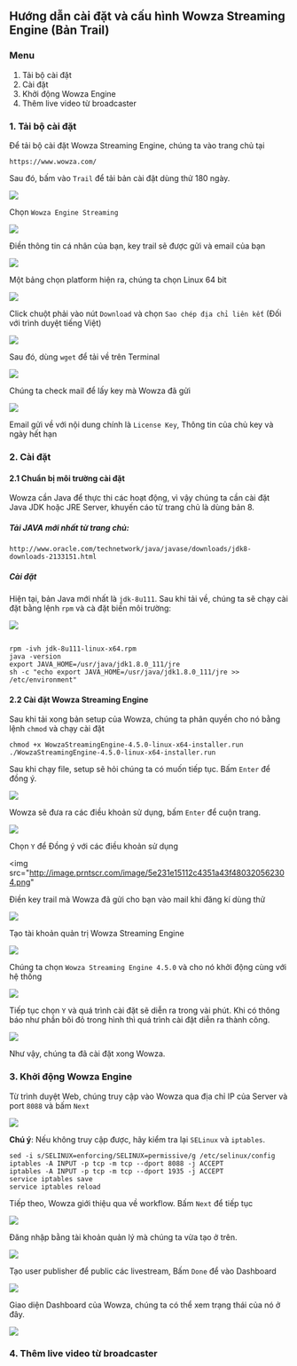 ## Hướng dẫn cài đặt và cấu hình Wowza Streaming Engine (Bản Trail)

### Menu
1. Tải bộ cài đặt
2. Cài đặt
3. Khởi động Wowza Engine
4. Thêm live video từ broadcaster

### 1. Tải bộ cài đặt

Để tải bộ cài đặt Wowza Streaming Engine, chúng ta vào trang chủ tại

```
https://www.wowza.com/
```

Sau đó, bấm vào `Trail` để tải bản cài đặt dùng thử 180 ngày.

<img src="http://image.prntscr.com/image/3edb9ef94bb94a3685695caaa619c9f0.png" />

Chọn `Wowza Engine Streaming`

<img src="http://image.prntscr.com/image/bb71074791634d809c0582fbfbba831c.png" />

Điền thông tin cá nhân của bạn, key trail sẽ được gửi và email của bạn

<img src="http://image.prntscr.com/image/458ec33c35394efa9c83db962590f702.png" />

Một bảng chọn platform hiện ra, chúng ta chọn Linux 64 bit

<img src="http://image.prntscr.com/image/7cf85d8e951645d8983946da3f3cee4d.png" />

Click chuột phải vào nút `Download` và chọn `Sao chép địa chỉ liên kết` (Đối với trình duyệt tiếng Việt)

<img src="http://image.prntscr.com/image/61148c8d95aa4a36ab32eccc4642f7f4.png" />

Sau đó, dùng `wget` để tải về trên Terminal

<img src="http://image.prntscr.com/image/b6a58c6dbac54429a7ec42cce8b09497.png" />

Chúng ta check mail để lấy key mà Wowza đã gửi

<img src="http://image.prntscr.com/image/7787fb1c59a847a7a072b415bbd34327.png" />

Email gửi về với nội dung chính là `License Key`, Thông tin của chủ key và ngày hết hạn

### 2. Cài đặt

#### 2.1 Chuẩn bị môi trường cài đặt

Wowza cần Java để thực thi các hoạt động, vì vậy chúng ta cần cài đặt Java JDK hoặc JRE Server, khuyến cáo từ trang chủ là dùng bản 8.

##### Tải JAVA mới nhất từ trang chủ:

```
http://www.oracle.com/technetwork/java/javase/downloads/jdk8-downloads-2133151.html
```

##### Cài đặt

Hiện tại, bản Java mới nhất là `jdk-8u111`. Sau khi tải về, chúng ta sẽ chạy cài đặt bằng lệnh `rpm` và cà đặt biến môi trường:

<img src="http://image.prntscr.com/image/d950623d6c61405094f075ba7a64f30e.png" />

```

rpm -ivh jdk-8u111-linux-x64.rpm
java -version
export JAVA_HOME=/usr/java/jdk1.8.0_111/jre
sh -c "echo export JAVA_HOME=/usr/java/jdk1.8.0_111/jre >> /etc/environment"

```

#### 2.2 Cài đặt Wowza Streaming Engine

Sau khi tải xong bản setup của Wowza, chúng ta phân quyền cho nó bằng lệnh `chmod` và chạy cài đặt

```
chmod +x WowzaStreamingEngine-4.5.0-linux-x64-installer.run
./WowzaStreamingEngine-4.5.0-linux-x64-installer.run
```

Sau khi chạy file, setup sẽ hỏi chúng ta có muốn tiếp tục. Bấm `Enter` để đồng ý.

<img src="http://image.prntscr.com/image/4985db65903042ab9415b0c084001498.png" />

Wowza sẽ đưa ra các điều khoản sử dụng, bấm `Enter` để cuộn trang.

<img src="http://image.prntscr.com/image/3e7e979e6a5d48b1ad1e16992992eab7.png" />

Chọn `Y` để Đồng ý với các điều khoản sử dụng

<img src="http://image.prntscr.com/image/5e231e15112c4351a43f480320562304.png"

Điền key trail mà Wowza đã gửi cho bạn vào mail khi đăng kí dùng thử

<img src="http://image.prntscr.com/image/c25fffd030d84ce99da653d18dddb371.png" />

Tạo tài khoản quản trị Wowza Streaming Engine

<img src="http://image.prntscr.com/image/731bebce74774281ad8c77142ace33af.png" />

Chúng ta chọn `Wowza Streaming Engine 4.5.0` và cho nó khởi động cùng với hệ thống

<img src="http://image.prntscr.com/image/236b30f8128b4960af518b332f660548.png" />

Tiếp tục chọn `Y` và quá trình cài đặt sẽ diễn ra trong vài phút. Khi có thông báo như phần bôi đỏ trong hình thì quá trình cài đặt diễn ra thành công.

<img src="http://image.prntscr.com/image/d518181ca2a84dbf9e4301a2db67aea9.png" />

Như vậy, chúng ta đã cài đặt xong Wowza.

### 3. Khởi động Wowza Engine

Từ trình duyệt Web, chúng truy cập vào Wowza qua địa chỉ IP của Server và port `8088` và bấm `Next`

<img src="http://image.prntscr.com/image/e6dbf2cec4d843efbcabf0e21bad7ccc.png" />

**Chú ý**: Nếu không truy cập được, hãy kiểm tra lại `SELinux` và `iptables`.

```
sed -i s/SELINUX=enforcing/SELINUX=permissive/g /etc/selinux/config
iptables -A INPUT -p tcp -m tcp --dport 8088 -j ACCEPT
iptables -A INPUT -p tcp -m tcp --dport 1935 -j ACCEPT
service iptables save
service iptables reload
```

Tiếp theo, Wowza giới thiệu qua về workflow. Bấm `Next` để tiếp tục

<img src="http://image.prntscr.com/image/84a682d544794cd7a280572fce061897.png" />

Đăng nhập bằng tài khoản quản lý mà chúng ta vừa tạo ở trên.

<img src="http://i1363.photobucket.com/albums/r714/HoangLove9z/84a682d544794cd7a280572fce061897_zpsxzvzbzvb.png" />

Tạo user publisher để public các livestream, Bấm `Done` để vào Dashboard

<img src="http://image.prntscr.com/image/3b15fd86e2af44199bbdbfd9a1097702.png" />

Giao diện Dashboard của Wowza, chúng ta có thể xem trạng thái của nó ở đây.

<img src="http://image.prntscr.com/image/7ab84ea8fc454f2f948f9ccab7e75744.png" />




### 4. Thêm live video từ broadcaster
